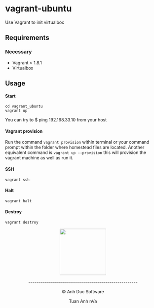 # vagrant-ubuntu

Use Vagrant to init virtualbox

## Requirements
### Necessary
* Vagrant > 1.8.1
* Virtualbox

## Usage

#### Start
```
cd vagrant_ubuntu
vagrant up
```
You can try to $ ping 192.168.33.10 from your host 

#### Vagrant provision
Run the command `vagrant provision` within terminal or your command prompt within the folder where homestead files are located.
Another equivalent command is `vagrant up --provision` this will provision the vagrant machine as well as run it.

#### SSH
```
vagrant ssh
```

#### Halt
```
vagrant halt
```

#### Destroy
```
vagrant destroy
```

<p align="center"><img width="150" src="https://encrypted-tbn0.gstatic.com/images?q=tbn:ANd9GcTeW5uRrB3sLE6JAG-5nSGr_sGVEVvSa4DmtN6M-IetlTG4edJH&s"></p>


<p align="center"> ------------------------------------------------------- </p>
<p align="center"> © Anh Duc Software </p>
<p align="center"> Tuan Anh nVa </p>
